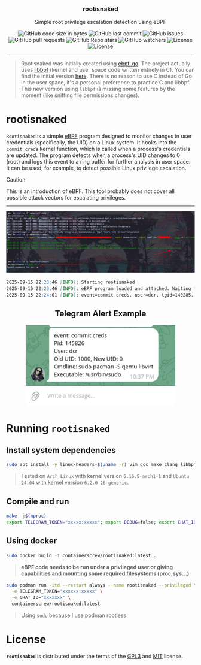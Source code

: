 <p align="center" >
<h3 align="center">rootisnaked</h3>
<p align="center">Simple root privilege escalation detection using eBPF</p>
</p>

<p align="center" >
    <img alt="GitHub code size in bytes" src="https://img.shields.io/github/languages/code-size/containerscrew/rootisnaked">
    <img alt="GitHub last commit" src="https://img.shields.io/github/last-commit/containerscrew/rootisnaked">
    <img alt="GitHub issues" src="https://img.shields.io/github/issues/containerscrew/rootisnaked">
    <img alt="GitHub pull requests" src="https://img.shields.io/github/issues-pr/containerscrew/rootisnaked">
    <img alt="GitHub Repo stars" src="https://img.shields.io/github/stars/containerscrew/rootisnaked?style=social">
    <img alt="GitHub watchers" src="https://img.shields.io/github/watchers/containerscrew/rootisnaked?style=social">
    <img alt="License" src="https://img.shields.io/badge/License-MIT-blue.svg">
    <img alt="License" src="https://img.shields.io/badge/License-GPLv3-blue.svg">
</p>

---

> Rootisnaked was initially created using [ebpf-go](github.com/cilium/ebpf). The project actually uses [libbpf](https://github.com/libbpf/libbpf) (kernel and user space code written entirely in C). You can find the initial version [here](https://github.com/containerscrew/rootisnaked/tree/rootisnaked-go). There is no reason to use C instead of Go in the user space, it's a personal preference to practice C and libbpf. This new version using `libbpf` is missing some features by the moment (like sniffing file permissions changes).


# rootisnaked

`Rootisnaked` is a simple [eBPF](https://ebpf.io/) program designed to monitor changes in user credentials (specifically, the UID) on a Linux system. It hooks into the `commit_creds` kernel function, which is called when a process's credentials are updated. The program detects when a process's UID changes to 0 (root) and logs this event to a ring buffer for further analysis in user space.
It can be used, for example, to detect possible Linux privilege escalation.

> [!CAUTION]
> This is an introduction of eBPF. This tool probably does not cover all possible attack vectors for escalating privileges.

---

![example](example.png)

```markdown
2025-09-15 22:23:46 [INFO]: Starting rootisnaked
2025-09-15 22:23:46 [INFO]: eBPF program loaded and attached. Waiting for commit_creds_events...
2025-09-15 22:24:01 [INFO]: event=commit creds, user=dcr, tgid=140285, old_uid=1000, new_uid=0, cmdline=sudo su - , executable_path:/usr/bin/sudo
```

<h2 align="center">Telegram Alert Example</h2>
<p align="center">
  <img src="telegram_alert.png" alt="logo" width="400"/>
</p>

# Running `rootisnaked`

## Install system dependencies

```bash
sudo apt install -y linux-headers-$(uname -r) vim gcc make clang libbpf-dev curl clang-format libcurl4-openssl-dev build-essential libelf-dev
```

> Tested on `Arch Linux` with kernel version `6.16.5-arch1-1` and `Ubuntu 24.04` with kernel version `6.2.0-26-generic`.

## Compile and run

```bash
make -j$(nproc)
export TELEGRAM_TOKEN="xxxxx:xxxxx"; export DEBUG=false; export CHAT_ID="xxxxx";  sudo -E ./bin/rootisnaked
```

## Using docker

```bash
sudo docker build -t containerscrew/rootisnaked:latest .
```

> **eBPF code needs to be run under a privileged user or giving capabilities and mounting some required filesystems (proc,sys...)**

```bash
sudo podman run -itd --restart always --name rootisnaked --privileged \
  -e TELEGRAM_TOKEN="xxxxxx:xxxxx" \
  -e CHAT_ID="xxxxxxx" \
  containerscrew/rootisnaked:latest
```

> Using `sudo` because I use podman rootless

# License

**`rootisnaked`** is distributed under the terms of the [GPL3](./LICENSE-GPL3) and [MIT](./LICENSE-MIT) license.
